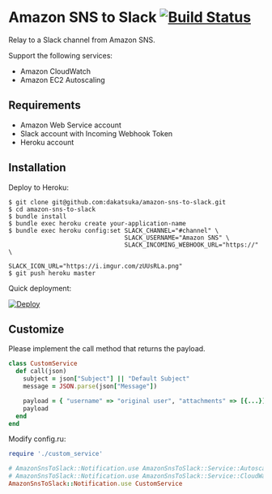 # Amazon SNS to Slack [![Build Status](https://travis-ci.org/dakatsuka/amazon-sns-to-slack.svg?branch=master)](https://travis-ci.org/dakatsuka/amazon-sns-to-slack)

Relay to a Slack channel from Amazon SNS.

Support the following services:

* Amazon CloudWatch
* Amazon EC2 Autoscaling

## Requirements

* Amazon Web Service account
* Slack account with Incoming Webhook Token
* Heroku account

## Installation

Deploy to Heroku:

```
$ git clone git@github.com:dakatsuka/amazon-sns-to-slack.git
$ cd amazon-sns-to-slack
$ bundle install
$ bundle exec heroku create your-application-name
$ bundle exec heroku config:set SLACK_CHANNEL="#channel" \
                                SLACK_USERNAME="Amazon SNS" \
                                SLACK_INCOMING_WEBHOOK_URL="https://" \
                                SLACK_ICON_URL="https://i.imgur.com/zUUsRLa.png"
$ git push heroku master
```


Quick deployment:

[![Deploy](https://www.herokucdn.com/deploy/button.png)](https://heroku.com/deploy) 

## Customize

Please implement the call method that returns the payload.

```ruby
class CustomService
  def call(json)
    subject = json["Subject"] || "Default Subject"
    message = JSON.parse(json["Message"])

    payload = { "username" => "original user", "attachments" => [{...}] }
    payload
  end
end
```

Modify config.ru:

```ruby
require './custom_service'

# AmazonSnsToSlack::Notification.use AmazonSnsToSlack::Service::Autoscaling
# AmazonSnsToSlack::Notification.use AmazonSnsToSlack::Service::CloudWatch
AmazonSnsToSlack::Notification.use CustomService
```
